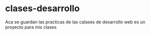 # clases-desarrollo
Aca se guardan las practicas de las calases de desarrollo web es un proyecto para mis clases
